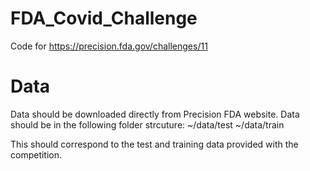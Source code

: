 # FDA_Covid_Challenge
Code for https://precision.fda.gov/challenges/11


# Data

Data should be downloaded directly from Precision FDA website.
Data should be in the following folder strcuture:
~/data/test
~/data/train

This should correspond to the test and training data provided with the competition.
